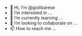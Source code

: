 - 👋 Hi, I’m @giolibarese
- 👀 I’m interested in ...
- 🌱 I’m currently learning ...
- 💞️ I’m looking to collaborate on ...
- 📫 How to reach me ...

<!---
giolibarese/giolibarese is a ✨ special ✨ repository because its `README.md` (this file) appears on your GitHub profile.
You can click the Preview link to take a look at your changes.
--->
